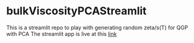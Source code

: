 # bulkViscosityPCAStreamlit
This is a streamlit repo to play with generating random zeta/s(T) for QGP with PCA
The streamlit app is live at this [link](https://chunshen1987-shearviscosityge-shearviscositypcastreamlit-rk3n3q.streamlit.app/)
